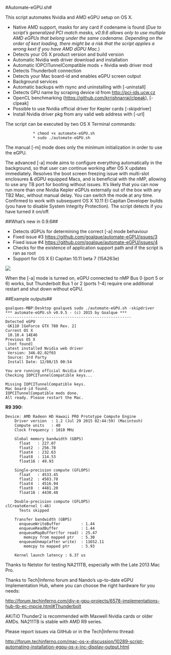#Automate-eGPU.sh#

This script automates Nvidia and AMD eGPU setup on OS X.

- Native AMD support, masks for any card if codename is found (*Due to script’s generalized PCI match masks, v0.9.6 allows only to use multiple AMD eGPUs that belong under the same codename. Depending on the order of kext loading, there might be a risk that the script applies a wrong kext if you have AMD dGPU Mac.*)
- Detects your OS X product version and build version
- Automatic Nvidia web driver download and installation
- Automatic IOPCITunnelCompatible mods + Nvidia web driver mod
- Detects Thunderbolt connection
- Detects your Mac board-id and enables eGPU screen output
- Background services
- Automatic backups with rsync and uninstalling with [-uninstall]
- Detects GPU name by scraping device id from http://pci-ids.ucw.cz
- OpenCL benchmarking (https://github.com/krrishnarraj/clpeak), [-clpeak]
- Possible to use Nvidia official driver for Kepler cards [-skipdriver]
- Install Nvidia driver pkg from any valid web address with [-url]

The script can be executed by two OS X Terminal commands:

                * chmod +x automate-eGPU.sh
                * sudo ./automate-eGPU.sh

The manual [-m] mode does only the minimum initialization in order to use the eGPU.

The advanced [-a] mode aims to configure everything automatically in the background, so that user can continue working after OS X updates immediately. Resolves the boot screen freezing issue with multi-slot enclosures & dGPU equipped Macs, and is beneficial with the nMP, allowing to use any TB port for booting without issues. It’s likely that you can now run more than one Nvidia Kepler eGPUs externally out of the box with any TB2 Mac, without manual delay. You can switch the mode at any time. Confirmed to work with subsequent OS X 10.11 El Capitan Developer builds (you have to disable System Integrity Protection). The script detects if you have turned it on/off.

##What’s new in 0.9.6##
* Detects dGPUs for determining the correct [-a] mode behaviour
* Fixed issue #3 https://github.com/goalque/automate-eGPU/issues/3
* Fixed issue #4 https://github.com/goalque/automate-eGPU/issues/4
* Checks for the existence of application support path and if the script is ran as root
* Support for OS X El Capitan 10.11 beta 7 (15A263e)

![](http://i.imgur.com/pkKujzG.png)

When the [-a] mode is turned on, eGPU connected to nMP Bus 0 (port 5 or 6) works, but Thunderbolt Bus 1 or 2 (ports 1-4) require one additional restart and shut down without eGPU.

##Example outputs##

```
goalques-MBP:Desktop goalque$ sudo ./automate-eGPU.sh -skipdriver
*** automate-eGPU.sh v0.9.5 - (c) 2015 by Goalque ***
-------------------------------------------------------
Detected eGPU
 GK110 [GeForce GTX 780 Rev. 2]
Current OS X
 10.10.4 14E46
Previous OS X
 [not found]
Latest installed Nvidia web driver
 Version: 346.02.02f03
 Source: 3rd Party
 Install Date: 12/08/15 00:54

You are running official Nvidia driver.
Checking IOPCITunnelCompatible keys...

Missing IOPCITunnelCompatible keys.
Mac board-id found.
IOPCITunnelCompatible mods done.
All ready. Please restart the Mac.
```
**R9 390:**
```
Device: AMD Radeon HD Hawaii PRO Prototype Compute Engine
    Driver version  : 1.2 (Jul 29 2015 02:44:59) (Macintosh)
    Compute units   : 40
    Clock frequency : 1010 MHz

    Global memory bandwidth (GBPS)
      float   : 227.07
      float2  : 256.78
      float4  : 232.63
      float8  : 114.53
      float16 : 49.93

    Single-precision compute (GFLOPS)
      float   : 4533.45
      float2  : 4503.78
      float4  : 4516.94
      float8  : 4481.20
      float16 : 4430.48

    Double-precision compute (GFLOPS)
clCreateKernel (-46)
      Tests skipped

    Transfer bandwidth (GBPS)
      enqueueWriteBuffer         : 1.44
      enqueueReadBuffer          : 1.44
      enqueueMapBuffer(for read) : 25.47
        memcpy from mapped ptr   : 5.30
      enqueueUnmap(after write)  : 11652.11
        memcpy to mapped ptr     : 5.93

    Kernel launch latency : 6.37 us
```

Thanks to Netstor for testing NA211TB, especially with the Late 2013 Mac Pro.

Thanks to Tech|Inferno forum and Nando’s up-to-date eGPU Implementation Hub, where you can choose the right hardware for you needs:

http://forum.techinferno.com/diy-e-gpu-projects/6578-implementations-hub-tb-ec-mpcie.html#Thunderbolt

AKiTiO Thunder2 is recommended with Maxwell Nvidia cards or older AMDs. NA211TB is stable with AMD R9 series.

Please report issues via GitHub or in the Tech|Inferno thread:

http://forum.techinferno.com/mac-os-x-discussion/10289-script-automating-installation-egpu-os-x-inc-display-output.html
